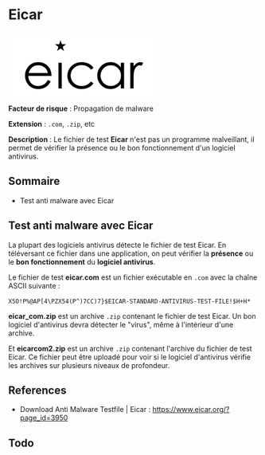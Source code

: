 # Eicar

![](logo.png)

**Facteur de risque** : Propagation de malware

**Extension** : `.com`, `.zip`, etc

**Description** : Le fichier de test **Eicar** n'est pas un programme malveillant, il permet de vérifier la présence ou le bon fonctionnement d'un logiciel antivirus.

## Sommaire

- Test anti malware avec Eicar

## Test anti malware avec Eicar

La plupart des logiciels antivirus détecte le fichier de test Eicar. En téléversant ce fichier dans une application, on peut vérifier la **présence** ou le **bon fonctionnement** du **logiciel antivirus**.

Le fichier de test **eicar.com** est un fichier exécutable en `.com` avec la chaîne ASCII suivante :

```
X5O!P%@AP[4\PZX54(P^)7CC)7}$EICAR-STANDARD-ANTIVIRUS-TEST-FILE!$H+H*
```

**eicar_com.zip** est un archive `.zip` contenant le fichier de test Eicar. Un bon logiciel d'antivirus devra détecter le "virus", même à l'intérieur d'une archive.

Et **eicarcom2.zip** est un archive `.zip` contenant l'archive du fichier de test Eicar. Ce fichier peut être uploadé pour voir si le logiciel d'antivirus vérifie les archives sur plusieurs niveaux de profondeur.

## References

- Download Anti Malware Testfile | Eicar : https://www.eicar.org/?page_id=3950

## Todo
